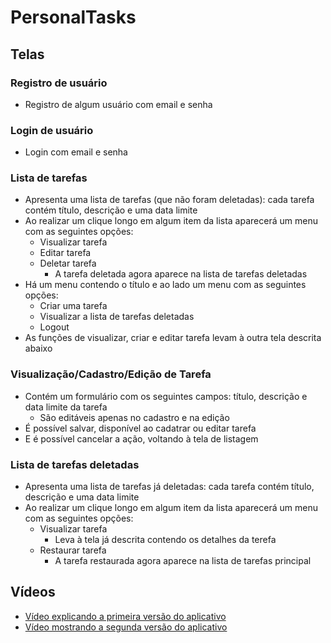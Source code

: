 # PersonalTasks

## Telas

### Registro de usuário

- Registro de algum usuário com email e senha

### Login de usuário

- Login com email e senha

### Lista de tarefas

- Apresenta uma lista de tarefas (que não foram deletadas): cada tarefa contém título, descrição e uma data limite
- Ao realizar um clique longo em algum item da lista aparecerá um menu com as seguintes opções:
    - Visualizar tarefa
    - Editar tarefa
    - Deletar tarefa
        - A tarefa deletada agora aparece na lista de tarefas deletadas
- Há um menu contendo o título e ao lado um menu com as seguintes opções:
    - Criar uma tarefa
    - Visualizar a lista de tarefas deletadas
    - Logout
- As funções de visualizar, criar e editar tarefa levam à outra tela descrita abaixo

### Visualização/Cadastro/Edição de Tarefa

- Contém um formulário com os seguintes campos: título, descrição e data limite da tarefa
    - São editáveis apenas no cadastro e na edição
- É possível salvar, disponível ao cadatrar ou editar tarefa
- E é possível cancelar a ação, voltando à tela de listagem

### Lista de tarefas deletadas

- Apresenta uma lista de tarefas já deletadas: cada tarefa contém título, descrição e uma data limite
- Ao realizar um clique longo em algum item da lista aparecerá um menu com as seguintes opções:
    - Visualizar tarefa
        - Leva à tela já descrita contendo os detalhes da terefa
    - Restaurar tarefa
        - A tarefa restaurada agora aparece na lista de tarefas principal

## Vídeos

- [Vídeo explicando a primeira versão do aplicativo](personaltasks1.mp4)
- [Vídeo mostrando a segunda versão do aplicativo](personaltasks2.mp4)
